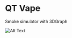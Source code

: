# QT Vape

Smoke simulator with 3DGraph

![Alt Text](https://media.giphy.com/media/cYNjNVgJfejUO6Dxwd/giphy.gif)
